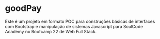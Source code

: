 # goodPay
Este é um projeto em formato POC para construções básicas de interfaces com Bootstrap e manipulação de sistemas Javascript para SoulCode Academy no Bootcamp 22 de Web Full Stack.
